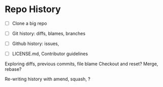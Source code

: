 # Repo History

- [ ] Clone a big repo
- [ ] Git history: diffs, blames, branches
- [ ] Github history: issues, 
- [ ] LICENSE.md, Contributor guidelines


Exploring diffs, previous commits, file blame
Checkout and reset?
Merge, rebase?

Re-writing history with amend, squash, ?
